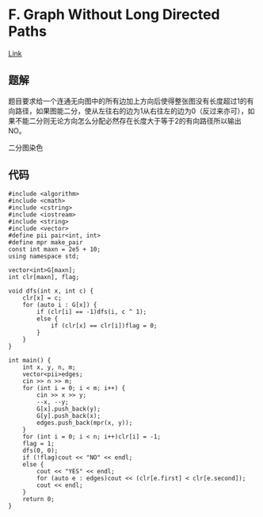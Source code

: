 # F. Graph Without Long Directed Paths

[Link](https://codeforces.com/problemset/problem/1144/F)

## 题解

题目要求给一个连通无向图中的所有边加上方向后使得整张图没有长度超过1的有向路径，如果图能二分，使从左往右的边为1从右往左的边为0（反过来亦可），如果不能二分则无论方向怎么分配必然存在长度大于等于2的有向路径所以输出NO。

二分图染色

## 代码

    #include <algorithm>
    #include <cmath>
    #include <cstring>
    #include <iostream>
    #include <string>
    #include <vector>
    #define pii pair<int, int>
    #define mpr make_pair
    const int maxn = 2e5 + 10;
    using namespace std;

    vector<int>G[maxn];
    int clr[maxn], flag;

    void dfs(int x, int c) {
        clr[x] = c;
        for (auto i : G[x]) {
            if (clr[i] == -1)dfs(i, c ^ 1);
            else {
                if (clr[x] == clr[i])flag = 0;
            }
        }
    }

    int main() {
        int x, y, n, m;
        vector<pii>edges;
        cin >> n >> m;
        for (int i = 0; i < m; i++) {
            cin >> x >> y;
            --x, --y;
            G[x].push_back(y);
            G[y].push_back(x);
            edges.push_back(mpr(x, y));
        }
        for (int i = 0; i < n; i++)clr[i] = -1;
        flag = 1;
        dfs(0, 0);
        if (!flag)cout << "NO" << endl;
        else {
            cout << "YES" << endl;
            for (auto e : edges)cout << (clr[e.first] < clr[e.second]);
            cout << endl;
        }
        return 0;
    }